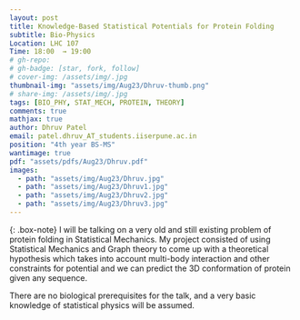 ```yaml
---
layout: post
title: Knowledge-Based Statistical Potentials for Protein Folding
subtitle: Bio-Physics
Location: LHC 107
Time: 18:00  → 19:00
# gh-repo:
# gh-badge: [star, fork, follow]
# cover-img: /assets/img/.jpg
thumbnail-img: "assets/img/Aug23/Dhruv-thumb.png"
# share-img: /assets/img/.jpg
tags: [BIO_PHY, STAT_MECH, PROTEIN, THEORY]
comments: true
mathjax: true
author: Dhruv Patel
email: patel.dhruv_AT_students.iiserpune.ac.in
position: "4th year BS-MS"
wantimage: true
pdf: "assets/pdfs/Aug23/Dhruv.pdf"
images:
  - path: "assets/img/Aug23/Dhruv.jpg"
  - path: "assets/img/Aug23/Dhruv1.jpg"
  - path: "assets/img/Aug23/Dhruv2.jpg"
  - path: "assets/img/Aug23/Dhruv3.jpg"
---
```

{: .box-note}
I will be talking on a very old and still existing problem of protein folding in Statistical Mechanics. My project consisted of using Statistical Mechanics and Graph theory to come up with a theoretical hypothesis which takes into account multi-body interaction and other constraints for potential and we can predict the 3D conformation of protein given any sequence.

There are no biological prerequisites for the talk, and a very basic knowledge of statistical physics will be assumed.